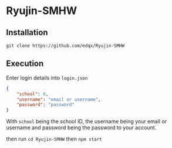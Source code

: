 # Ryujin-SMHW
## Installation
`git clone https://github.com/edqx/Ryujin-SMHW`

## Execution
Enter login details into `login.json`
```json
{
    "school": 0,
    "username": "email or username",
    "password": "password"
}
```
With `school` being the school ID, the username being your email or username and password being the password to your account.

then run
`cd Ryujin-SMHW`
then
`npm start`